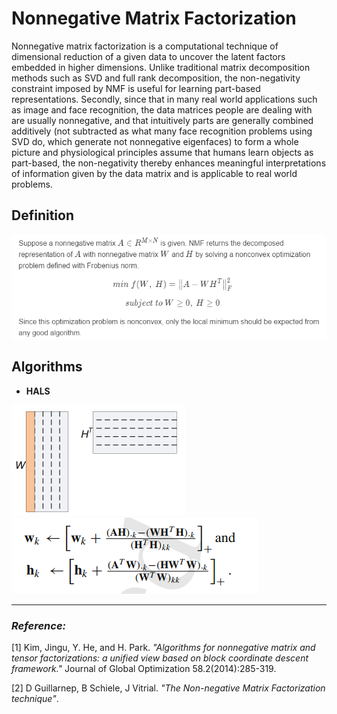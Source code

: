 
# Nonnegative Matrix Factorization

Nonnegative matrix factorization is a computational technique of dimensional reduction of a given data to uncover the latent factors embedded in higher dimensions. Unlike traditional matrix decomposition methods such as SVD and full rank decomposition, the non-negativity constraint imposed by NMF is useful for learning part-based representations. Secondly, since that in many real world applications such as image and face recognition, the data matrices people are dealing with are usually nonnegative, and that intuitively parts are generally combined additively (not subtracted as what many face recognition problems using SVD do, which generate not nonnegative eigenfaces) to form a whole picture and physiological principles assume that humans learn objects as part-based, the non-negativity thereby enhances meaningful interpretations of information given by the data matrix and is applicable to real world problems.  

## Definition

![](/pic/3.PNG)

## Algorithms

* **HALS**

![](/pic/1.PNG)
![](/pic/2.PNG)


------------------------------------------------------------------
### *Reference:*

[1] Kim, Jingu, Y. He, and H. Park. *"Algorithms for nonnegative matrix and tensor factorizations: a unified view based on block coordinate descent framework."* Journal of Global Optimization 58.2(2014):285-319.

[2] D Guillarnep, B Schiele, J Vitrial. *"The Non-negative Matrix Factorization technique"*.
